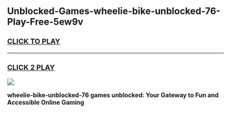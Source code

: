 
## Unblocked-Games-wheelie-bike-unblocked-76-Play-Free-5ew9v
<h3>
<a href="https://premium76.site?title=wheelie-bike-unblocked-76&ref=18A1">CLICK TO PLAY</a></h3>
<hr>

<h3>
<a href="https://premium76.site?title=wheelie-bike-unblocked-76&ref=18A1">CLICK 2 PLAY</a>
  
</h3>

<a href="https://premium76.site?title=wheelie-bike-unblocked-76&ref=18A1"><img src="https://clearcache.store/games.png"></a>


**wheelie-bike-unblocked-76 games unblocked: Your Gateway to Fun and Accessible Online Gaming**
